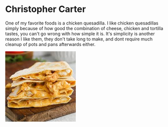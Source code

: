 # Christopher Carter

One of my favorite foods is a chicken quesadilla. I like chicken quesadillas simply because of how good the combination of cheese, chicken and tortilla tastes, you can't go wrong with how simple it is. It's simplicity is another reason I like them, they don't take long to make, and dont require much cleanup of pots and pans afterwards either.

![Picture of a Chicken Quesadilla](Chicken_Quesadilla.jpg)
